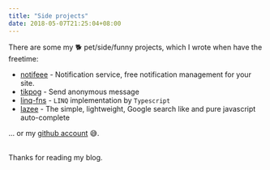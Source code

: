 ```yaml
---
title: "Side projects"
date: 2018-05-07T21:25:04+08:00
---
```


There are some my 🐕 pet/side/funny projects, which I wrote when have the freetime:

- [notifeee](https://nt.codfee.xyz/) - Notification service, free notification management for your site.
- [tikpog](https://www.tikpog.codfee.xyz/) - Send anonymous message
- [linq-fns](https://github.com/jinhduong/linq-fns) - `LINQ` implementation by `Typescript`
- [lazee](https://github.com/jinhduong/lazee) - The simple, lightweight, Google search like and pure javascript auto-complete 

... or my [github account](https://github.com/jinhduong) 😅.

<br>
Thanks for reading my blog.

